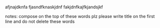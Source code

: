 afjnajdknfa
fjasndfknaskjdnf
fakjdnfkajfkjandsjkf














notes:
compose on the top of these words plz
please write title on the first line
and do not delete these words
